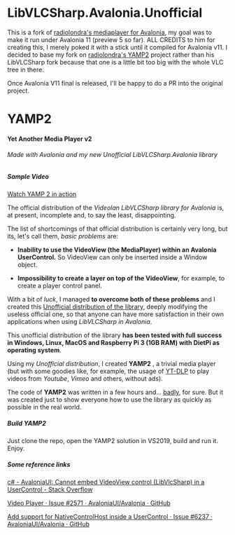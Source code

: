 # LibVLCSharp.Avalonia.Unofficial

This is a fork of [radiolondra's mediaplayer for Avalonia](https://github.com/radiolondra/libvlcsharp), my goal was to make it run under Avalonia 11 (preview 5 so far). ALL CREDITS to him for creating this, I merely  poked it with a stick until it compiled for Avalonia v11.
I decided to base my fork on [radiolondra's YAMP2](https://github.com/radiolondra/YAMP2) project rather than his LibVLCSharp fork because that one is a little bit too big with the whole VLC tree in there.

Once Avalonia V11 final is released, I'll be happy to do a PR into the original project.

# YAMP2

#### Yet Another Media Player v2

###### Made with Avalonia and my new Unofficial LibVLCSharp.Avalonia library

##### Sample Video

[Watch YAMP 2 in action](https://www.screencast.com/t/uTGBnpE6v)

The official distribution of the *Videolan LibVLCSharp library for Avalonia* is, at present, incomplete and, to say the least, disappointing.

The list of shortcomings of that official distribution is certainly very long, but its, let's call them, *basic problems* are:

- **Inability to use the VideoView (the MediaPlayer) within an Avalonia UserControl.** So VideoView can only be inserted inside a Window object.

- **Impossibility to create a layer on top of the VideoView**, for example, to create a player control panel.

With a bit of *luck*, I managed **to overcome both of these problems** and I created this [Unofficial distribution of the library](https://github.com/radiolondra/libvlcsharp/tree/3.x/src/LibVLCSharp.Avalonia.Unofficial), deeply modifying the useless official one, so that anyone can have more satisfaction in their own applications when using *LibVLCSharp in Avalonia*.

This unofficial distribution of the library **has been tested with full success in Windows, Linux, MacOS and Raspberry Pi 3 (1GB RAM) with DietPi as operating system**.

Using my *Unofficial distribution*, I created **YAMP2** , a trivial media player (but with some goodies like, for example, the usage of [YT-DLP](https://github.com/yt-dlp/yt-dlp) to play videos from *Youtube*, *Vimeo* and others, without ads).

The code of **YAMP2** was written in a few hours and... <u>badly</u>, for sure. But it was created just to show everyone how to use the library as quickly as possible in the real world.

##### Build YAMP2

Just clone the repo, open the YAMP2 solution in VS2019, build and run it. Enjoy.

##### Some reference links

[c# - AvaloniaUI: Cannot embed VideoView control (LibVlcSharp) in a UserControl - Stack Overflow](https://stackoverflow.com/a/71696308/4973374)

[Video Player · Issue #2571 · AvaloniaUI/Avalonia · GitHub](https://github.com/AvaloniaUI/Avalonia/issues/2571#issuecomment-1084671987)

[Add support for NativeControlHost inside a UserControl · Issue #6237 · AvaloniaUI/Avalonia · GitHub](https://github.com/AvaloniaUI/Avalonia/issues/6237#issuecomment-1084914382)
